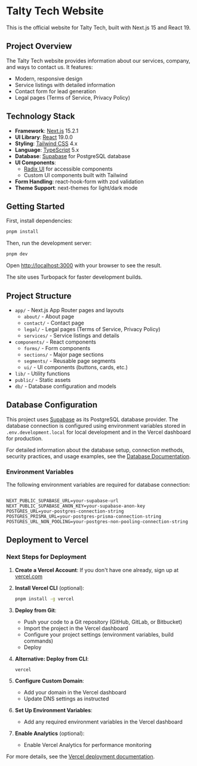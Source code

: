 # Talty Tech Website

This is the official website for Talty Tech, built with Next.js 15 and React 19.

## Project Overview

The Talty Tech website provides information about our services, company, and ways to contact us. It features:

- Modern, responsive design
- Service listings with detailed information
- Contact form for lead generation
- Legal pages (Terms of Service, Privacy Policy)

## Technology Stack

- **Framework**: [Next.js](https://nextjs.org) 15.2.1
- **UI Library**: [React](https://react.dev) 19.0.0
- **Styling**: [Tailwind CSS](https://tailwindcss.com) 4.x
- **Language**: [TypeScript](https://www.typescriptlang.org/) 5.x
- **Database**: [Supabase](https://supabase.com) for PostgreSQL database
- **UI Components**:
  - [Radix UI](https://www.radix-ui.com/) for accessible components
  - Custom UI components built with Tailwind
- **Form Handling**: react-hook-form with zod validation
- **Theme Support**: next-themes for light/dark mode

## Getting Started

First, install dependencies:

```bash
pnpm install
```

Then, run the development server:

```bash
pnpm dev
```

Open [http://localhost:3000](http://localhost:3000) with your browser to see the result.

The site uses Turbopack for faster development builds.

## Project Structure

- `app/` - Next.js App Router pages and layouts
  - `about/` - About page
  - `contact/` - Contact page
  - `legal/` - Legal pages (Terms of Service, Privacy Policy)
  - `services/` - Service listings and details
- `components/` - React components
  - `forms/` - Form components
  - `sections/` - Major page sections
  - `segments/` - Reusable page segments
  - `ui/` - UI components (buttons, cards, etc.)
- `lib/` - Utility functions
- `public/` - Static assets
- `db/` - Database configuration and models

## Database Configuration

This project uses [Supabase](https://supabase.com) as its PostgreSQL database provider. The database connection is configured using environment variables stored in `.env.development.local` for local development and in the Vercel dashboard for production.

For detailed information about the database setup, connection methods, security practices, and usage examples, see the [Database Documentation](./docs/DATABASE.md).

### Environment Variables

The following environment variables are required for database connection:

```shell

NEXT_PUBLIC_SUPABASE_URL=your-supabase-url
NEXT_PUBLIC_SUPABASE_ANON_KEY=your-supabase-anon-key
POSTGRES_URL=your-postgres-connection-string
POSTGRES_PRISMA_URL=your-postgres-prisma-connection-string
POSTGRES_URL_NON_POOLING=your-postgres-non-pooling-connection-string
```

## Deployment to Vercel

### Next Steps for Deployment

1. **Create a Vercel Account**: If you don't have one already, sign up at [vercel.com](https://vercel.com)

2. **Install Vercel CLI** (optional):

   ```bash
   pnpm install -g vercel
   ```

3. **Deploy from Git**:
   - Push your code to a Git repository (GitHub, GitLab, or Bitbucket)
   - Import the project in the Vercel dashboard
   - Configure your project settings (environment variables, build commands)
   - Deploy

4. **Alternative: Deploy from CLI**:

   ```bash
   vercel
   ```

5. **Configure Custom Domain**:
   - Add your domain in the Vercel dashboard
   - Update DNS settings as instructed

6. **Set Up Environment Variables**:
   - Add any required environment variables in the Vercel dashboard

7. **Enable Analytics** (optional):
   - Enable Vercel Analytics for performance monitoring

For more details, see the [Vercel deployment documentation](https://vercel.com/docs/deployments/overview).
